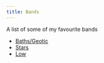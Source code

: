 ```yaml
---
title: Bands
---
```


<p>A list of some of my favourite bands</p>

<ul>
  <li>
      <a href="https://bathsmusic.net/">Baths/Geotic</a>
  </li>
  <li>
      <a href="https://bathsmusic.net/">Stars</a>
  </li>
  <li>
      <a href="https://www.chairkickers.com/">Low</a>
  </li>
</ul>
